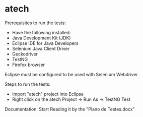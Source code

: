# atech

Prerequisites to run the tests:
- Have the following installed:
- Java Development Kit (JDK)
- Eclipse IDE for Java Developers
- Selenium Java Client Driver
- Geckodriver
- TestNG
- Firefox browser

Eclipse must be configured to be used with Selenium Webdriver

Steps to run the tests:
- Import "atech" project into Eclipse
- Right click on the atech Project -> Run As -> TestNG Test

Documentation:
Start Reading it by the "Plano de Testes.docx"